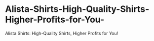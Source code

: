# Alista-Shirts-High-Quality-Shirts-Higher-Profits-for-You-
Alista Shirts: High-Quality Shirts, Higher Profits for You!
